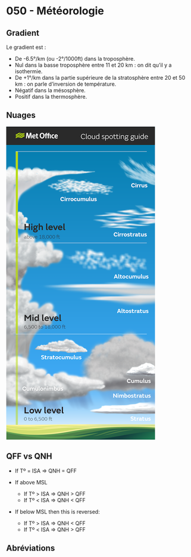 # 050 - Météorologie


## Gradient

Le gradient est :
- De -6.5°/km (ou -2°/1000ft) dans la troposphère.
- Nul dans la basse troposphère entre 11 et 20 km : on dit qu’il y a isothermie.
- De +1°/km dans la partie supérieure de la stratosphère entre 20 et 50 km : on parle d’inversion de température.
- Négatif dans la mésosphère.
- Positif dans la thermosphère.

## Nuages

![Types de nuages](./data/clouds.png)


## QFF vs QNH

- If Tº = ISA => QNH = QFF

- If above MSL 
    - If Tº > ISA => QNH > QFF
    - If Tº < ISA => QNH < QFF

- If below MSL then this is reversed:
    - If Tº > ISA => QNH < QFF
    - If Tº < ISA => QNH > QFF


## Abréviations
